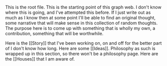 This is the root file. This is the starting point of this graph web. I don't know where this is going, and I've attempted this before. If I just write out as much as I know then at some point I'll be able to find an original thought, some narrative that will make sense in this collection of random thoughts. The purpose here is to come up with something that is wholly my own, a contribution, something that will be worthwhile.

Here is the [[Story]] that I've been working on, on and off for the better part of I don't know how long. 
Here are some [[Ideas]]. Philosophy as such is wrapped up in this section, so there won't be a philosophy page.
Here are the [[Houses]] that I am aware of. 